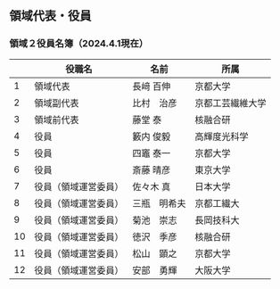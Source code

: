 ## 領域代表・役員
 

### 領域２役員名簿（2024.4.1現在）

| 　 | 役職名 | 名前 | 所属 |
| ---- | ---- | ---- | ---- |
| 1 | 領域代表 | 長﨑 百伸 | 京都大学 |
| 2 | 領域副代表 | 比村　治彦 | 京都工芸繊維大学 |
| 3 | 領域前代表 | 藤堂  泰 | 核融合研 |
| 4 | 役員 | 籔内 俊毅 | 高輝度光科学 |
| 5 | 役員 | 四竈 泰一 | 京都大学 |
| 6 | 役員 | 斎藤 晴彦 | 東京大学 |
| 7 | 役員（領域運営委員） | 佐々木 真 | 日本大学 |
| 8 | 役員（領域運営委員） | 三瓶　明希夫 | 京都工繊大 |
| 9 | 役員（領域運営委員） | 菊池　崇志 | 長岡技科大 |
| 10 | 役員（領域運営委員） | 徳沢　季彦 | 核融合研 |
| 11 | 役員（領域運営委員） | 松山　顕之 | 京都大学 |
| 12 | 役員（領域運営委員） | 安部　勇輝 | 大阪大学 |